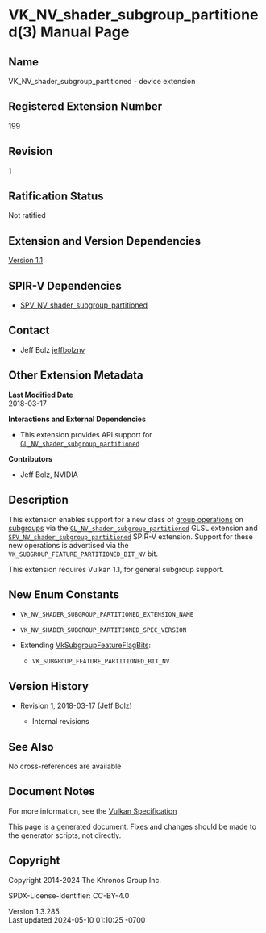 # VK_NV_shader_subgroup_partitioned(3) Manual Page

## Name

VK_NV_shader_subgroup_partitioned - device extension



## <a href="#_registered_extension_number" class="anchor"></a>Registered Extension Number

199

## <a href="#_revision" class="anchor"></a>Revision

1

## <a href="#_ratification_status" class="anchor"></a>Ratification Status

Not ratified

## <a href="#_extension_and_version_dependencies" class="anchor"></a>Extension and Version Dependencies

[Version 1.1](#versions-1.1)  

## <a href="#_spir_v_dependencies" class="anchor"></a>SPIR-V Dependencies

- [SPV_NV_shader_subgroup_partitioned](https://htmlpreview.github.io/?https://github.com/KhronosGroup/SPIRV-Registry/blob/main/extensions/NV/SPV_NV_shader_subgroup_partitioned.html)

## <a href="#_contact" class="anchor"></a>Contact

- Jeff Bolz <a
  href="https://github.com/KhronosGroup/Vulkan-Docs/issues/new?body=%5BVK_NV_shader_subgroup_partitioned%5D%20@jeffbolznv%0A*Here%20describe%20the%20issue%20or%20question%20you%20have%20about%20the%20VK_NV_shader_subgroup_partitioned%20extension*"
  target="_blank" rel="nofollow noopener"><em></em>jeffbolznv</a>

## <a href="#_other_extension_metadata" class="anchor"></a>Other Extension Metadata

**Last Modified Date**  
2018-03-17

**Interactions and External Dependencies**  
- This extension provides API support for
  [`GL_NV_shader_subgroup_partitioned`](https://github.com/KhronosGroup/GLSL/blob/main/extensions/nv/GL_NV_shader_subgroup_partitioned.txt)

**Contributors**  
- Jeff Bolz, NVIDIA

## <a href="#_description" class="anchor"></a>Description

This extension enables support for a new class of <a
href="https://registry.khronos.org/vulkan/specs/1.3-extensions/html/vkspec.html#shaders-group-operations"
target="_blank" rel="noopener">group operations</a> on <a
href="https://registry.khronos.org/vulkan/specs/1.3-extensions/html/vkspec.html#shaders-scope-subgroup"
target="_blank" rel="noopener">subgroups</a> via the
[`GL_NV_shader_subgroup_partitioned`](https://github.com/KhronosGroup/GLSL/blob/main/extensions/nv/GL_NV_shader_subgroup_partitioned.txt)
GLSL extension and
[`SPV_NV_shader_subgroup_partitioned`](https://htmlpreview.github.io/?https://github.com/KhronosGroup/SPIRV-Registry/blob/main/extensions/NV/SPV_NV_shader_subgroup_partitioned.html)
SPIR-V extension. Support for these new operations is advertised via the
`VK_SUBGROUP_FEATURE_PARTITIONED_BIT_NV` bit.

This extension requires Vulkan 1.1, for general subgroup support.

## <a href="#_new_enum_constants" class="anchor"></a>New Enum Constants

- `VK_NV_SHADER_SUBGROUP_PARTITIONED_EXTENSION_NAME`

- `VK_NV_SHADER_SUBGROUP_PARTITIONED_SPEC_VERSION`

- Extending [VkSubgroupFeatureFlagBits](https://registry.khronos.org/vulkan/specs/1.3-extensions/man/html/VkSubgroupFeatureFlagBits.html):

  - `VK_SUBGROUP_FEATURE_PARTITIONED_BIT_NV`

## <a href="#_version_history" class="anchor"></a>Version History

- Revision 1, 2018-03-17 (Jeff Bolz)

  - Internal revisions

## <a href="#_see_also" class="anchor"></a>See Also

No cross-references are available

## <a href="#_document_notes" class="anchor"></a>Document Notes

For more information, see the <a
href="https://registry.khronos.org/vulkan/specs/1.3-extensions/html/vkspec.html#VK_NV_shader_subgroup_partitioned"
target="_blank" rel="noopener">Vulkan Specification</a>

This page is a generated document. Fixes and changes should be made to
the generator scripts, not directly.

## <a href="#_copyright" class="anchor"></a>Copyright

Copyright 2014-2024 The Khronos Group Inc.

SPDX-License-Identifier: CC-BY-4.0

Version 1.3.285  
Last updated 2024-05-10 01:10:25 -0700
